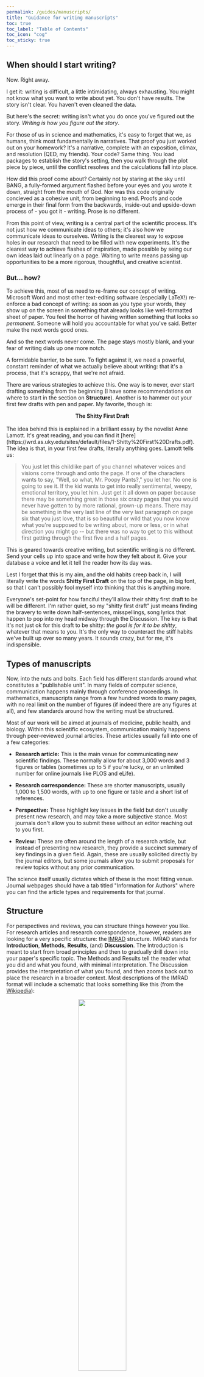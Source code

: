 ```yaml
---
permalink: /guides/manuscripts/
title: "Guidance for writing manuscripts"
toc: true
toc_label: "Table of Contents"
toc_icon: "cog"
toc_sticky: true
---
```


## When should I start writing? 

Now. Right away. 

I get it: writing is difficult, a little intimidating, always exhausting. You might not know what you want to write about yet. You don't have results. The story isn't clear. You haven't even cleaned the data. 

But here's the secret: writing isn't what you do once you've figured out the story. _Writing is how you figure out the story_. 

For those of us in science and mathematics, it's easy to forget that we, as humans, think most fundamentally in narratives. That proof you just worked out on your homework? It's a narrative, complete with an exposition, climax, and resolution (QED, my friends). Your code? Same thing. You load packages to establish the story's setting, then you walk through the plot piece by piece, until the conflict resolves and the calculations fall into place.

How did this proof come about? Certainly not by staring at the sky until BANG, a fully-formed argument flashed before your eyes and you wrote it down, straight from the mouth of God. Nor was this code originally concieved as a cohesive unit, from beginning to end. Proofs and code emerge in their final form from the backwards, inside-out and upside-down process of - you got it - writing. Prose is no different. 

From this point of view, writing is a central part of the scientific process. It's not just how we communicate ideas to others; it's also how we communicate ideas to ourselves. Writing is the clearest way to expose holes in our research that need to be filled with new experiments. It's the clearest way to achieve flashes of inspiration, made possible by seing our own ideas laid out linearly on a page. Waiting to write means passing up opportunities to be a more rigorous, thoughtful, and creative scientist. 

### But... how? 

To achieve this, most of us need to re-frame our concept of writing. Microsoft Word and most other text-editing software (especially LaTeX!) re-enforce a bad concept of writing: as soon as you type your words, they show up on the screen in something that already looks like well-formatted sheet of paper. You feel the horror of having written something that looks so _permanent_. Someone will hold you accountable for what you've said. Better make the next words good ones. 

And so the next words never come. The page stays mostly blank, and your fear of writing dials up one more notch. 

A formidable barrier, to be sure. To fight against it, we need a powerful, constant reminder of what we actually believe about writing: that it's a process, that it's scrappy, that we're not afraid. 

There are various strategies to achieve this. One way is to never, ever start drafting something from the beginning (I have some recommendations on where to start in the section on __Structure__). Another is to hammer out your first few drafts with pen and paper. My favorite, though is: 

<center>
<b>The Shitty First Draft </b>
</center><br>
The idea behind this is explained in a brilliant essay by the novelist Anne Lamott. It's great reading, and you can find it [here](https://wrd.as.uky.edu/sites/default/files/1-Shitty%20First%20Drafts.pdf). The idea is that, in your first few drafts, literally anything goes. Lamott tells us: 

> You just let this childlike part of you channel whatever voices and visions
come through and onto the page. If one of the characters wants to say, "Well, so
what, Mr. Poopy Pants?," you let her. No one is going to see it. If the kid wants to get into really sentimental, weepy, emotional territory, you let him. Just get it all down on paper because there may be something great in those six crazy pages that you would never have gotten to by more rational, grown-up means. There may be something in the very last line of the very last paragraph on page six that you just love, that is so beautiful or wild that you now know what you're supposed to be writing about, more or less, or in what direction you might go -- but there was no way to get to this without first getting through the first five and a half pages.

This is geared towards creative writing, but scientific writing is no different. Send your cells up into space and write how they felt about it. Give your database a voice and let it tell the reader how its day was. 

Lest I forget that this is my aim, and the old habits creep back in, I will literally write the words __Shitty First Draft__ on the top of the page, in big font, so that I can't possibly fool myself into thinking that this is anything more. 

Everyone's set-point for how fanciful they'll allow their shitty first draft to be will be different. I'm rather quiet, so my "shitty first draft" just means finding the bravery to write down half-sentences, misspellings, song lyrics that happen to pop into my head midway through the Discussion. The key is that it's not just ok for this draft to be shitty: _the goal is for it to be shitty_, whatever that means to you. It's the only way to counteract the stiff habits we've built up over so many years. It sounds crazy, but for me, it's indispensible. 

## Types of manuscripts 

Now, into the nuts and bolts. Each field has different standards around what constitutes a "publishable unit". In many fields of computer science, communication happens mainly through conference proceedings. In mathematics, manuscripts range from a few hundred words to many pages, with no real limit on the number of figures (if indeed there are any figures at all), and few standards around how the writing must be structured. 

Most of our work will be aimed at journals of medicine, public health, and biology. Within this scientific ecosystem, communication mainly happens through peer-reviewed journal articles. These articles usually fall into one of a few categories: 

- __Research article:__ This is the main venue for communicating new scientific findings. These normally allow for about 3,000 words and 3 figures or tables (sometimes up to 5 if you're lucky, or an unlimited number for online journals like PLOS and eLife). 

- __Research correspondence:__ These are shorter manuscripts, usually 1,000 to 1,500 words, with up to one figure or table and a short list of references. 

- __Perspective:__ These highlight key issues in the field but don't usually present new research, and may take a more subjective stance. Most journals don't allow you to submit these without an editor reaching out to you first. 

- __Review:__ These are often around the length of a research article, but instead of presenting new research, they provide a succinct summary of key findings in a given field. Again, these are usually solicited directly by the journal editors, but some journals allow you to submit proposals for review topics without any prior communication. 

The science itself usually dictates which of these is the most fitting venue. Journal webpages should have a tab titled "Information for Authors" where you can find the article types and requirements for that journal. 

## Structure 

For perspectives and reviews, you can structure things however you like. For research articles and research correspondence, however, readers are looking for a very specific structure: the [IMRAD](https://en.wikipedia.org/wiki/IMRAD) structure. IMRAD stands for __Introduction__, __Methods__, __Results__, (and) __Discussion__. The Introduction is meant to start from broad principles and then to gradually drill down into your paper's specific topic. The Methods and Results tell the reader what you did and what you found, with minimal interpretation. The Discussion provides the interpretation of what you found, and then zooms back out to place the research in a broader context. Most descriptions of the IMRAD format will include a schematic that looks something like this (from the [Wikipedia](https://en.wikipedia.org/wiki/IMRAD#/media/File:Wineglass_model_for_IMRaD_structure..png)): 

<center>
<img src="/assets/images/imrad.png" width="50%">
</center>

where the width of each block corresponds to the breadth of your thinking at that stage in the manuscript. 

### But... this cramps my style

I get it. I was like you once, too. But I've become a staunch believer that this structure is not just in the reader's best interest, but also the writer's. Narrowing oneself to such a rigid structure allows you to be more creative in the things you fill each section with. Treated properly (see below), the structure provides a framework for thinking deeply and clearly about your research problem. It follows the narrative structure that we all know and love (setting, plot, climax, resolution), which means that its more interpretable to both the writer and the reader than any other structure. Learn it well, and I promise you will begin to feel freer and more creative, not less! 

Read on for some thoughts on how to approach each section: 

### Introduction

The introduction is __not__ a "background" section, where you walk the reader step-by-step through the miscellania that they'll need to understand your methods. Instead, it's an __argument__ where you lay out the evidence for why your research problem is important, why it hasn't been addressed yet, and why you're the one to do it.

Introductions should begin with a sentence that succinctly describes why your research area is important. Statistics on morbidity or mortality can be effective, though they're somewhat over-used. Other options include highlighting key, well-known areas of missing data or technology barriers that your research could address. 

Once you've established the importance of your problem, then you can strategically begin to lay out the structure of existing knowledge in the field. Remember, this is an argument, so stay away from lists of facts, and instead use this section to give shape to the all-important __gap:__ the thing that your research is going to address. 

Every research paper should address a clear gap. It is the job of the introduction to clearly state what the gap is, why it exists, why it's important, and why you (the researcher) can now do something about it. Everything in the introduction leads up to the gap, and everything in the rest of the paper follows from it. 

So, you've argued that your research problem is important, and you've outlined the existing research and the things that have caused it to fall short. How do you cue to the reader that you're about to tell them what the gap is? Through the use of the all-important, all-powerful word: 

<center>
<b>However</b>
</center> <br>
Use this word sparingly! Sometimes you will need to use it for something other than the gap, but only do so if you've slept on it and asked five of your closest friends for other ways to say what you're trying to say. An introduction full of "howevers" makes the reader feel intellectually whiplashed, and by the time they reach the gap, you've watered down the word so much that they can't tell what the paper is actually about. Use it once, and it will strike the reader to their core - seriously!

Finish off the introduction with a 1-2 sentence summary of what you've done to address the gap (but __not__ including any results!). 


### Methods

This section is more listy and matter-of-fact. Still, it can be helpful to separate it into sub-headings such as _Data_, _Key outcomes and covariates_, _Model_, _Statistical approach_, and _Ethical considerations_. When drafting, don't get to caught up on the particulars; just write what you need to write. Later, you can download papers from your target journal and see what their conventions are. 

### Results

This secton is also matter-of-fact. Sticking to this matter-of-factness can be one of the most challenging things for budding scientific writers. It's so tempting to present a result and then to say something about how meaningful and cool it is. Avoid this temptation! That's what the Discussion is for. The Results is for numbers, confidence intervals, tables, figures, and not much else. 

### Discussion

This is where you get to have fun. Begin by re-iterating, in a sentence or two, what you've found, but do it in a more conversational tone. Then, start the zoom-out: tell the reader how they should interpret your results, why they matter, and what new avenues of research you've opened up. This can take anywhere from one to a handful of paragraphs - there's no real limit here, other than the word limit that the journal imposes. 

Then, you'll need to devote a handful of paragraphs to your work's limitations. Tell the reader both what biases you think have crept into your work __and__ the way in which those biases might have affected your findings. It's really important to walk the reader through this! You don't want to be in the position of listing a bunch of problems with your work, and leaving the reader with the sense that you're not a principled, rigorous scientist. Instead, raise the biases, tell the reader how they might affect your findings, mention if you've done anything to try to correct for them, and discuss ways that they might be addressed through future research. This section essentially lays out the gaps for your future research! 

It's helpful to conclude the Discussion with a few concluding sentences. Never, ever end a paper with a sentence like "More research is needed to...". That's for the Limitations. The conclusion should re-iterate the importance of the problem, shed some new light on the remaining challenges, and entice the reader to care deeply about the problem you've just told them about. 

## Style 

Scientific is no longer meant to be dry and impersonal. The philosophy of science has matured, and we now understand that no science is truly objective. Therefore, it is ok, and encouraged, to use "we". 

Using "we" often helps you to speak in __active voice__ (passive: "the simulations were run on..."; active: "We ran the simulations on..."). Active voice is almost always easier to understand and more pleasurable to read. 

Use simple words. You didn't "endeavor" - you "tried". This applies to both non-scientific and to scientific words. Jargon is your enemy. When you can't avoid using big words, help the reader with a description in parentheses: we collected samples using combined anterior naries and oropharyngeal (nose and sputum) specimens. 

Use short sentences. Sentences should contain one idea each. Use find-and-replace to find semicolons and hyphens once you've finished writing your manuscript. Take out any that could be replaced with a period. 

When possible, write in the past tense. The manuscript describes something that you or others did in the past. This is true for the introduction, methods, and results. Sometimes the present or future tenses can justifiably sneak into the Discussion, but if you use them, make sure you have a reason to. 

One of the most challenging parts of scientific writing is giving the prose a direction, rather than making it a list of true statements. One way to achieve this is to pay close attention to the beginnings and endings of your sentences. The first and last words of a sentence are the most important. Make sure they count. Try to conclude sentences with a word that foreshadows what the next sentence will be about. (Say you've written a sentence about racial disparities in health research. For the previous sentence, you could say "Racial disparities have plagued scientific research for years.", or "Scientific research has long been plagued by Racial Disparities." The second one is better.) Note that, as in the previous example, this rule could cause you to introduce some passive voice into your manuscript. That's ok - most of the time, active voice will be compatible with flow, but when it's not, prioritize flow. 

Papers should be interpretable by reading just the first sentence of each paragraph. Make sure that all of your paragraphs are structured such that the topic of the paragraph is right there at the beginning. If the topic shifts midway through, make a new paragraph. Short paragraphs are fine. 

There are loads of style books out there to help with composing manuscripts. I especially like Strunk/White's "The Elements of Style". These are often worth their weight in gold! 

## Tools 

There are many different tools to help you get from an idea to a finished manuscript. Here are a few that I've used: 

### Planning
- __Scapple:__ This is an intuitive, flexible mind-mapping software that can be helpful for figuring out how ideas relate and how you'd like to structure your arguments. 
- __Scrivener:__ Made by the same team that created Scapple, Scrivener is a widely used platform for converting disconnected ideas into a full first draft. It allows you to put your ideas onto electronic post-it notes that you can easily re-order as your manuscript takes shape. 

### Writing 
- __Microsoft Word:__ It's klunky, but it's gotten better, and everyone uses it. It has a nice system for commenting, so depending on your collaborators, it may be the best tool for the job. 
- __Google Docs:__ Basically the online version of Microsoft Word. This is especially useful if you're going to be collaborating with another author in real-time. Adding references can be a pain, but PaperPile helps. 
- __LaTeX:__ This is popular in mathy circles. It allows you to generate beautiful drafts with minimal effort, though the learning curve can be steep, since it's more like coding than like what-you-see-is-what-you-get writing (_a la_ Microsoft Word or Google Docs). 
- __Overleaf:__ This is an online LaTeX emulator that has good support for commenting on and sharing drafts. It's the Google Docs of LaTeX. 

## Publication venues

There are a lot of different journals out there, each with different formatting requirements, different interests, and different protocols for getting from submission to publication. Often, it's best to match a manuscript to a journal based on (1) do your figure and word counts fit easily into one of the journal's submission formats? and (2) has the journal published related ideas? 

Medical journals (e.g., the New England Journal of Medicine, JAMA and sub-journals, Lancet and sub-journals, PLOS Medicine, Journal of Infectious Diseases, Clinical Infectious Diseases) are open to public-health oriented work, but have an ultimate focus on clinical practice, so if you're aiming for one of these, make sure that there's clear clinical relevance. 

Epidemiology-specific journals (e.g., American Journal of Epidemiology, International Journal of Epidemiology, Epidemics) are good homes for population-level analyses that don't have a direct clinical impact. 

For biological findings, you may want to target your work towards bio-focused journals, like PLOS Biology, PLOS Computational Biology, or eLife. These latter journals have much more free-form submission instructions (you can basically include as much text and as many figures as you want), so they're also good homes for especially long pieces! 

## The publication process

In general, when you've finished drafting a manuscript and chosen a journal, you'll upload it to the journal's online submission portal. These, as a rule, are klunky and frustrating to use. I'm not sure why, but there are very few exceptions. 

Sometime before formatting your final document for submission, it's helpful to click through the submission portal to make sure you've accounted for everything you'll be asked for. Often, the portal will introduce surprise new requirements that aren't listed anywhere on the journal's website. You'll save yourself time and frustration by looking out for these things early. 

In addition to the mansucript, journals often require a cover letter, which I'll write for trainees who are just getting started, and which I'll co-write with trainees later on in their training. These are one-page summaries to explain to the editors what you've done and why it matters, using more straightforward and high-flying prose than you can use in the actual manuscript. 

You'll also often have to look up a bunch of mundane information about your coauthors (emails, institutions) and you'll usually have to propose between three and five suggested reviewers. It's usually good to scan through the works you've cited and select reviewers from the author lists in your References. 

After you submit the article, you'll usually not hear anything for about two weeks. If the article has been desk rejected (i.e., the editors have decided they don't want the piece, before sending it out for review), you'll get an email notifying you of that fact. Then it's time to aim for a new home. Otherwise, the article is sent for review, where the editor finds 2-3 (sometims up to 4 or 5) individuals in your field, loosely defined, to read and comment upon the accuracy and value of your work. This can take a long time, sometimes months. When you get the reviews back, the editor then makes a decision: either they will reject your paper (and send you the reviews so that you can incorporate some of them when you submit to a new journal), or will ask for a revise and resubmit. The revise and resubmit can entail anything from correcting typos to running many new experiments. It's then up to you, the author, to decide if it's worth your time to make those edits, or instead to try your luck at a different journal. 

If you do decide to revise and resubmit, the journal usually gives you a few weeks to do so. You then will upload and submit the revised version (usually a clean copy and a tracked-changes copy). You will also include a copy of the reviewer's comments with a point-by-point response detailing what you've done to address each request, or (more rarely) why you've decided not to. 

Your re-submission may go back out for review, or the Editor may look through your revisions and deem them sufficient for publication. If it goes for review, then it's a rinse-and-repeat of the previous steps. If it's accepted, then congratulations! Your work has found a home! You're not done yet, though, because the journal will eventually send you a list of edits to make sure that the writing is in accordance with the journal's style rules. Once you've finally made it through that process, take a deep breath: you're done! 

It's important to note that the review process can be unbelievably stochastic. Works of high value often get rejected, and works of questionable value sometimes get accepted at surprising places. One of the tasks of a scientist-in-training is to slowly cultivate a sense of detachment from the outcomes of any particular submission. This is difficult - I still hate it when I get things rejected - but it's a fact of scientific life (for now, until we find a way to overhaul the publishing system), so it's best if we find a way to make some kind of peace with it amidst all the frustrations. I'm here to help with that, too. 


<!-- - Note on preferences in different fields, and how we mainly write for medical and public health journals, sometimes computational biology (but usually the medical format works best) 
- Background/motivation for IMRAD - note it's a strict formula, but this actually helps creativity rather than hindering it. 
- Use past tense! 
- Active voice 
- Simple words 
- One idea per sentence. 
- Sentence structure (first and last words matter; choose last words to lead into next sentence)
- Paper should be interpretable by reading just the first sentence of each paragraph. 

- Reference managers 
- Writing tools (Scrivener, Scapple, Markdown, Word, Overleaf)

- Further reading  -->